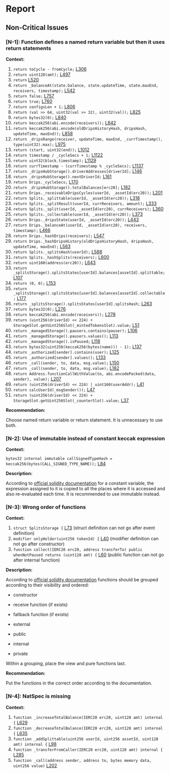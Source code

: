 # Report
## Non-Critical Issues ##
### [N-1]: Function defines a named return variable but then it uses return statements
**Context:**

1. ```return toCycle - fromCycle;``` [L306](https://github.com/code-423n4/2023-01-drips/blob/main/src/Drips.sol#L306) 
1. ```return uint128(amt);``` [L497](https://github.com/code-423n4/2023-01-drips/blob/main/src/Drips.sol#L497) 
1. ```return``` [L520](https://github.com/code-423n4/2023-01-drips/blob/main/src/Drips.sol#L520) 
1. ```return _balanceAt(state.balance, state.updateTime, state.maxEnd, receivers, timestamp);``` [L542](https://github.com/code-423n4/2023-01-drips/blob/main/src/Drips.sol#L542) 
1. ```return false;``` [L757](https://github.com/code-423n4/2023-01-drips/blob/main/src/Drips.sol#L757) 
1. ```return true;``` [L760](https://github.com/code-423n4/2023-01-drips/blob/main/src/Drips.sol#L760) 
1. ```return configsLen + 1;``` [L806](https://github.com/code-423n4/2023-01-drips/blob/main/src/Drips.sol#L806) 
1. ```return (val >> 64, uint32(val >> 32), uint32(val));``` [L825](https://github.com/code-423n4/2023-01-drips/blob/main/src/Drips.sol#L825) 
1. ```return bytes32(0);``` [L840](https://github.com/code-423n4/2023-01-drips/blob/main/src/Drips.sol#L840) 
1. ```return keccak256(abi.encode(receivers));``` [L842](https://github.com/code-423n4/2023-01-drips/blob/main/src/Drips.sol#L842) 
1. ```return keccak256(abi.encode(oldDripsHistoryHash, dripsHash, updateTime, maxEnd));``` [L858](https://github.com/code-423n4/2023-01-drips/blob/main/src/Drips.sol#L858) 
1. ```return _dripsRange(receiver, updateTime, maxEnd, _currTimestamp(), type(uint32).max);``` [L975](https://github.com/code-423n4/2023-01-drips/blob/main/src/Drips.sol#L975) 
1. ```return (start, uint32(end));``` [L1012](https://github.com/code-423n4/2023-01-drips/blob/main/src/Drips.sol#L1012) 
1. ```return timestamp / _cycleSecs + 1;``` [L1122](https://github.com/code-423n4/2023-01-drips/blob/main/src/Drips.sol#L1122) 
1. ```return uint32(block.timestamp);``` [L1129](https://github.com/code-423n4/2023-01-drips/blob/main/src/Drips.sol#L1129) 
1. ```return currTimestamp - (currTimestamp % _cycleSecs);``` [L1137](https://github.com/code-423n4/2023-01-drips/blob/main/src/Drips.sol#L1137) 
1. ```return _dripsHubStorage().driverAddresses[driverId];``` [L146](https://github.com/code-423n4/2023-01-drips/blob/main/src/DripsHub.sol#L146) 
1. ```return _dripsHubStorage().nextDriverId;``` [L161](https://github.com/code-423n4/2023-01-drips/blob/main/src/DripsHub.sol#L161) 
1. ```return Drips._cycleSecs;``` [L170](https://github.com/code-423n4/2023-01-drips/blob/main/src/DripsHub.sol#L170) 
1. ```return _dripsHubStorage().totalBalances[erc20];``` [L182](https://github.com/code-423n4/2023-01-drips/blob/main/src/DripsHub.sol#L182) 
1. ```return Drips._receivableDripsCycles(userId, _assetId(erc20));``` [L201](https://github.com/code-423n4/2023-01-drips/blob/main/src/DripsHub.sol#L201) 
1. ```return Splits._splittable(userId, _assetId(erc20));``` [L318](https://github.com/code-423n4/2023-01-drips/blob/main/src/DripsHub.sol#L318) 
1. ```return Splits._splitResult(userId, currReceivers, amount);``` [L333](https://github.com/code-423n4/2023-01-drips/blob/main/src/DripsHub.sol#L333) 
1. ```return Splits._split(userId, _assetId(erc20), currReceivers);``` [L360](https://github.com/code-423n4/2023-01-drips/blob/main/src/DripsHub.sol#L360) 
1. ```return Splits._collectable(userId, _assetId(erc20));``` [L373](https://github.com/code-423n4/2023-01-drips/blob/main/src/DripsHub.sol#L373) 
1. ```return Drips._dripsState(userId, _assetId(erc20));``` [L443](https://github.com/code-423n4/2023-01-drips/blob/main/src/DripsHub.sol#L443) 
1. ```return Drips._balanceAt(userId, _assetId(erc20), receivers, timestamp);``` [L466](https://github.com/code-423n4/2023-01-drips/blob/main/src/DripsHub.sol#L466) 
1. ```return Drips._hashDrips(receivers);``` [L547](https://github.com/code-423n4/2023-01-drips/blob/main/src/DripsHub.sol#L547) 
1. ```return Drips._hashDripsHistory(oldDripsHistoryHash, dripsHash, updateTime, maxEnd);``` [L563](https://github.com/code-423n4/2023-01-drips/blob/main/src/DripsHub.sol#L563) 
1. ```return Splits._splitsHash(userId);``` [L588](https://github.com/code-423n4/2023-01-drips/blob/main/src/DripsHub.sol#L588) 
1. ```return Splits._hashSplits(receivers);``` [L600](https://github.com/code-423n4/2023-01-drips/blob/main/src/DripsHub.sol#L600) 
1. ```return uint160(address(erc20));``` [L643](https://github.com/code-423n4/2023-01-drips/blob/main/src/DripsHub.sol#L643) 
1. ```return _splitsStorage().splitsStates[userId].balances[assetId].splittable;``` [L107](https://github.com/code-423n4/2023-01-drips/blob/main/src/Splits.sol#L107) 
1. ```return (0, 0);``` [L153](https://github.com/code-423n4/2023-01-drips/blob/main/src/Splits.sol#L153) 
1. ```return _splitsStorage().splitsStates[userId].balances[assetId].collectable;``` [L177](https://github.com/code-423n4/2023-01-drips/blob/main/src/Splits.sol#L177) 
1. ```return _splitsStorage().splitsStates[userId].splitsHash;``` [L263](https://github.com/code-423n4/2023-01-drips/blob/main/src/Splits.sol#L263) 
1. ```return bytes32(0);``` [L276](https://github.com/code-423n4/2023-01-drips/blob/main/src/Splits.sol#L276) 
1. ```return keccak256(abi.encode(receivers));``` [L278](https://github.com/code-423n4/2023-01-drips/blob/main/src/Splits.sol#L278) 
1. ```return (uint256(driverId) << 224) + StorageSlot.getUint256Slot(_mintedTokensSlot).value;``` [L51](https://github.com/code-423n4/2023-01-drips/blob/main/src/NFTDriver.sol#L51) 
1. ```return _managedStorage().pausers.contains(pauser);``` [L106](https://github.com/code-423n4/2023-01-drips/blob/main/src/Managed.sol#L106) 
1. ```return _managedStorage().pausers.values();``` [L113](https://github.com/code-423n4/2023-01-drips/blob/main/src/Managed.sol#L113) 
1. ```return _managedStorage().isPaused;``` [L118](https://github.com/code-423n4/2023-01-drips/blob/main/src/Managed.sol#L118) 
1. ```return bytes32(uint256(keccak256(bytes(name))) - 1);``` [L137](https://github.com/code-423n4/2023-01-drips/blob/main/src/Managed.sol#L137) 
1. ```return _authorized[sender].contains(user);``` [L125](https://github.com/code-423n4/2023-01-drips/blob/main/src/Caller.sol#L125) 
1. ```return _authorized[sender].values();``` [L133](https://github.com/code-423n4/2023-01-drips/blob/main/src/Caller.sol#L133) 
1. ```return _call(sender, to, data, msg.value);``` [L150](https://github.com/code-423n4/2023-01-drips/blob/main/src/Caller.sol#L150) 
1. ```return _call(sender, to, data, msg.value);``` [L182](https://github.com/code-423n4/2023-01-drips/blob/main/src/Caller.sol#L182) 
1. ```return Address.functionCallWithValue(to, abi.encodePacked(data, sender), value);``` [L207](https://github.com/code-423n4/2023-01-drips/blob/main/src/Caller.sol#L207) 
1. ```return (uint256(driverId) << 224) | uint160(userAddr);``` [L41](https://github.com/code-423n4/2023-01-drips/blob/main/src/AddressDriver.sol#L41) 
1. ```return calcUserId(_msgSender());``` [L47](https://github.com/code-423n4/2023-01-drips/blob/main/src/AddressDriver.sol#L47) 
1. ```return (uint256(driverId) << 224) + StorageSlot.getUint256Slot(_counterSlot).value;``` [L37](https://github.com/code-423n4/2023-01-drips/blob/main/src/ImmutableSplitsDriver.sol#L37) 

**Recommendation:**

Choose named return variable or return statement. It is unnecessary to use both.

### [N-2]: Use of immutable instead of constant keccak expression
**Context:**

```bytes32 internal immutable callSignedTypeHash = keccak256(bytes(CALL_SIGNED_TYPE_NAME));``` [L84](https://github.com/code-423n4/2023-01-drips/blob/main/src/Caller.sol#L84) 

**Description:**

According to [official solidity documentation](https://docs.soliditylang.org/en/v0.8.17/contracts.html#constant-and-immutable-state-variables) for a constant variable, the expression assigned to it is copied to all the places where it is accessed and also re-evaluated each time. It is recommended to use immutable instead. 

### [N-3]: Wrong order of functions
**Context:**

1. ```struct SplitsStorage {``` [L73](https://github.com/code-423n4/2023-01-drips/blob/main/src/Splits.sol#L73) (struct definition can not go after event definition)
1. ```modifier onlyHolder(uint256 tokenId) {``` [L40](https://github.com/code-423n4/2023-01-drips/blob/main/src/NFTDriver.sol#L40) (modifier definition can not go after constructor)
1. ```function collect(IERC20 erc20, address transferTo) public whenNotPaused returns (uint128 amt) {``` [L60](https://github.com/code-423n4/2023-01-drips/blob/main/src/AddressDriver.sol#L60) (public function can not go after internal function)

**Description:**

According to [official solidity documentation](https://docs.soliditylang.org/en/v0.8.17/style-guide.html#order-of-functions) functions should be grouped according to their visibility and ordered:

+ constructor

+ receive function (if exists)

+ fallback function (if exists)

+ external

+ public

+ internal

+ private

Within a grouping, place the view and pure functions last.

**Recommendation:**

Put the functions in the correct order according to the documentation.

### [N-4]: NatSpec is missing
**Context:**

1. ```function _increaseTotalBalance(IERC20 erc20, uint128 amt) internal {``` [L629](https://github.com/code-423n4/2023-01-drips/blob/main/src/DripsHub.sol#L629) 
1. ```function _decreaseTotalBalance(IERC20 erc20, uint128 amt) internal {``` [L635](https://github.com/code-423n4/2023-01-drips/blob/main/src/DripsHub.sol#L635) 
1. ```function _addSplittable(uint256 userId, uint256 assetId, uint128 amt) internal {``` [L98](https://github.com/code-423n4/2023-01-drips/blob/main/src/Splits.sol#L98) 
1. ```function _transferFromCaller(IERC20 erc20, uint128 amt) internal {``` [L285](https://github.com/code-423n4/2023-01-drips/blob/main/src/NFTDriver.sol#L285) 
1. ```function _call(address sender, address to, bytes memory data, uint256 value)``` [L202](https://github.com/code-423n4/2023-01-drips/blob/main/src/Caller.sol#L202) 